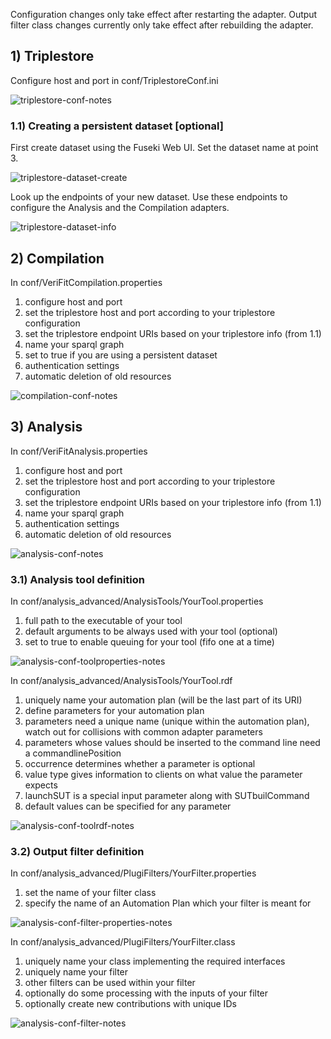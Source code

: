 Configuration changes only take effect after restarting the adapter. Output filter class changes currently only take effect after rebuilding the adapter.

## 1) Triplestore
Configure host and port in conf/TriplestoreConf.ini

![triplestore-conf-notes](uploads/65f01a48eb243f22b1fcede4b8c183d7/triplestore-conf-notes.png)

### 1.1) Creating a persistent dataset [optional]
First create dataset using the Fuseki Web UI. Set the dataset name at point 3.

![triplestore-dataset-create](uploads/4b311f0ad717ef096ba34d165eae112e/triplestore-dataset-create.png)

Look up the endpoints of your new dataset. Use these endpoints to configure the Analysis and the Compilation adapters.

![triplestore-dataset-info](uploads/048c0fa591d4441ac93541ea32bb283a/triplestore-dataset-info.png)

## 2) Compilation
In conf/VeriFitCompilation.properties
1) configure host and port
2) set the triplestore host and port according to your triplestore configuration
3) set the triplestore endpoint URIs based on your triplestore info (from 1.1)
4) name your sparql graph
5) set to true if you are using a persistent dataset
6) authentication settings
7) automatic deletion of old resources

![compilation-conf-notes](uploads/49c9c0d99019d8bf10d938588aa69640/compilation-conf-notes.png)

## 3) Analysis
In conf/VeriFitAnalysis.properties
1) configure host and port
2) set the triplestore host and port according to your triplestore configuration
3) set the triplestore endpoint URIs based on your triplestore info (from 1.1)
4) name your sparql graph
5) authentication settings
6) automatic deletion of old resources

![analysis-conf-notes](uploads/dabcdc2da93ddb4a032c0b580cd857af/analysis-conf-notes.png)

### 3.1) Analysis tool definition
In conf/analysis_advanced/AnalysisTools/YourTool.properties
1) full path to the executable of your tool
2) default arguments to be always used with your tool (optional)
3) set to true to enable queuing for your tool (fifo one at a time)

![analysis-conf-toolproperties-notes](uploads/4cf80dea85a57ce8a1ba92ad30c1941f/analysis-conf-toolproperties-notes.png)

In conf/analysis_advanced/AnalysisTools/YourTool.rdf
1) uniquely name your automation plan (will be the last part of its URI)
2) define parameters for your automation plan
3) parameters need a unique name (unique within the automation plan), watch out for collisions with common adapter parameters
4) parameters whose values should be inserted to the command line need a commandlinePosition
5) occurrence determines whether a parameter is optional
6) value type gives information to clients on what value the parameter expects
7) launchSUT is a special input parameter along with SUTbuilCommand
8) default values can be specified for any parameter 

![analysis-conf-toolrdf-notes](uploads/c29b248711d341e0fb13817ac849ac35/analysis-conf-toolrdf-notes.png)

### 3.2) Output filter definition
In conf/analysis_advanced/PlugiFilters/YourFilter.properties
1) set the name of your filter class
2) specify the name of an Automation Plan which your filter is meant for

![analysis-conf-filter-properties-notes](uploads/04846f27b1844ebe00b489b373394e5f/analysis-conf-filter-properties-notes.png)

In conf/analysis_advanced/PlugiFilters/YourFilter.class
1) uniquely name your class implementing the required interfaces
2) uniquely name your filter
3) other filters can be used within your filter 
4) optionally do some processing with the inputs of your filter
5) optionally create new contributions with unique IDs

![analysis-conf-filter-notes](uploads/f8c3233c9b62bb6852c22bf5eed15769/analysis-conf-filter-notes.png)